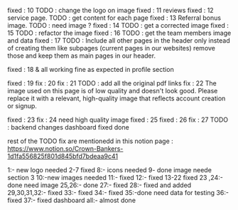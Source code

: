 fixed : 10 TODO : change the logo on image 
fixed : 11 reviews
fixed : 12 service page. TODO : get content for each page 
fixed : 13 Referral bonus image. TODO : need image ? 
fixed : 14 TODO : get a corrected image
fixed : 15 TODO : refactor the image 
fixed : 16 TODO : get the team members image and data 
fixed : 17 TODO : Include all other pages in the header only instead of creating them like subpages (current pages in our websites) remove those and keep them as main pages in our header.

fixed : 18 &  all working fine as expected in profile section 

fixed : 19
fix : 20 
fix : 21 TODO : add all the original pdf links 
fix : 22 The image used on this page is of low quality and doesn't look good. Please replace it with a relevant, high-quality image that reflects account creation or signup.

fixed : 23 
fix : 24 need high quality image 
fixed : 25 
fixed : 26
fix   : 27 TODO : backend changes 
dashboard fixed done 


rest of the TODO fix  are mentionedd in this notion page : https://www.notion.so/Crown-Bankers-1d1fa556825f801d845bfd7bdeaa9c41 

1:- new logo needed 
2-7 fixed
8:- icons needed
9- done image neede section 3
10:-new images needed 
11:- fixed
12:- fixed
13-22 fixed
23 ,24:- done need image 
25,26:- done 
27:- fixed
28:- fixed and added
29,30,31,32:- fixed
33:- fixed
34:- fixed
35:-done need data for testing
36:-fixed
37:- fixed
dashboard all:- almost done




